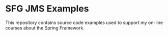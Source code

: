 # SFG JMS Examples

This repository contains source code examples used to support my on-line courses about the Spring Framework.
